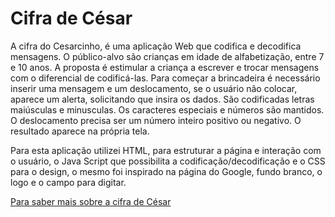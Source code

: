 # Cifra de César


A cifra do Cesarcinho, é uma aplicação Web que codifica e decodifica mensagens. O público-alvo são crianças em idade de alfabetização, entre 7 e 10 anos. A proposta é estimular a criança a escrever e trocar mensagens com o diferencial de codificá-las. 
Para começar a brincadeira é necessário inserir uma mensagem e um deslocamento, se o usuário não colocar, aparece um alerta, solicitando que insira os dados. São codificadas letras maiúsculas e minusculas. Os caracteres especiais e números são mantidos. O deslocamento precisa ser um número inteiro positivo ou negativo. O resultado aparece na própria tela.

Para esta aplicação utilizei HTML, para estruturar a página e interação com o usuário, o Java Script que possibilita a codificação/decodificação e o CSS para o design, o mesmo foi inspirado na página do Google, fundo branco, o logo e o campo para digitar.  

 [Para saber mais sobre a cifra de César](https://pt.wikipedia.org/wiki/Cifra_de_C%C3%A9sar)	

